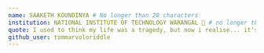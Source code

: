 ```yaml
---
name: SAAKETH KOUNDINYA # No longer than 28 characters
institution: NATIONAL INSTITUTE OF TECHNOLOGY WARANGAL 🚩 # no longer than 58 characters
quote: I used to think my life was a tragedy, but now i realise... it's a comedy  # no longer than 100 characters, avoid using quotes(") to guarantee the format remains the same.
github_user: tommarvoloriddle
---
```

